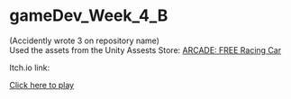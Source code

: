 ﻿# gameDev_Week_4_B
(Accidently wrote 3 on repository name) <br/>
Used the assets from the Unity Assests Store:
[ARCADE: FREE Racing Car](https://assetstore.unity.com/packages/3d/vehicles/land/arcade-free-racing-car-161085)

Itch.io link:

[Click here to play](https://maor55.itch.io/week-4-question-b)
